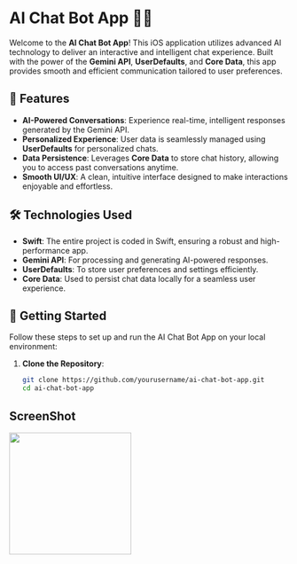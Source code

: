 # AI Chat Bot App 🤖💬

Welcome to the **AI Chat Bot App**! This iOS application utilizes advanced AI technology to deliver an interactive and intelligent chat experience. Built with the power of the **Gemini API**, **UserDefaults**, and **Core Data**, this app provides smooth and efficient communication tailored to user preferences.

## 🚀 Features

- **AI-Powered Conversations**: Experience real-time, intelligent responses generated by the Gemini API.
- **Personalized Experience**: User data is seamlessly managed using **UserDefaults** for personalized chats.
- **Data Persistence**: Leverages **Core Data** to store chat history, allowing you to access past conversations anytime.
- **Smooth UI/UX**: A clean, intuitive interface designed to make interactions enjoyable and effortless.

## 🛠️ Technologies Used

- **Swift**: The entire project is coded in Swift, ensuring a robust and high-performance app.
- **Gemini API**: For processing and generating AI-powered responses.
- **UserDefaults**: To store user preferences and settings efficiently.
- **Core Data**: Used to persist chat data locally for a seamless user experience.

## 📲 Getting Started

Follow these steps to set up and run the AI Chat Bot App on your local environment:

1. **Clone the Repository**:
   ```bash
   git clone https://github.com/yourusername/ai-chat-bot-app.git
   cd ai-chat-bot-app

## ScreenShot

<p>
   <img src="https://github.com/user-attachments/assets/46c983b4-7826-4621-920f-cc4d7de336e0" width="220px">
   
</p>

